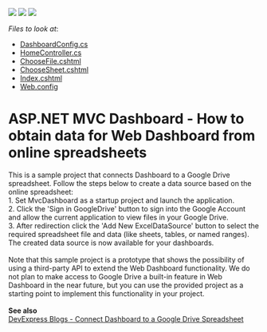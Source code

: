 <!-- default badges list -->
![](https://img.shields.io/endpoint?url=https://codecentral.devexpress.com/api/v1/VersionRange/128579139/21.2.1%2B)
[![](https://img.shields.io/badge/Open_in_DevExpress_Support_Center-FF7200?style=flat-square&logo=DevExpress&logoColor=white)](https://supportcenter.devexpress.com/ticket/details/T549666)
[![](https://img.shields.io/badge/📖_How_to_use_DevExpress_Examples-e9f6fc?style=flat-square)](https://docs.devexpress.com/GeneralInformation/403183)
<!-- default badges end -->
<!-- default file list -->
*Files to look at*:

* [DashboardConfig.cs](./CS/MvcDashboard/App_Start/DashboardConfig.cs)
* [HomeController.cs](./CS/MvcDashboard/Controllers/HomeController.cs)
* [ChooseFile.cshtml](./CS/MvcDashboard/Views/Home/ChooseFile.cshtml)
* [ChooseSheet.cshtml](./CS/MvcDashboard/Views/Home/ChooseSheet.cshtml)
* [Index.cshtml](./CS/MvcDashboard/Views/Home/Index.cshtml)
* [Web.config](./CS/MvcDashboard/Web.config)
<!-- default file list end -->
# ASP.NET MVC Dashboard - How to obtain data for Web Dashboard from online spreadsheets


<p>This is a sample project that connects Dashboard to a Google Drive spreadsheet. Follow the steps below to create a data source based on the online spreadsheet:<br>1. Set MvcDashboard as a startup project and launch the application.<br>2. Click the 'Sign in GoogleDrive' button to sign into the Google Account and allow the current application to view files in your Google Drive. <br>3. After redirection click the 'Add New ExcelDataSource' button to select the required spreadsheet file and data (like sheets, tables, or named ranges). <br>The created data source is now available for your dashboards.<br><br>Note that this sample project is a prototype that shows the possibility of using a third-party API to extend the Web Dashboard functionality. We do not plan to make access to Google Drive a built-in feature in Web Dashboard in the near future, but you can use the provided project as a starting point to implement this functionality in your project. <br><br><strong>See also</strong><br><a href="https://community.devexpress.com/blogs/news/archive/2017/09/20/connect-dashboard-google-drive-spreadsheet.aspx">DevExpress Blogs - Connect Dashboard to a Google Drive Spreadsheet</a></p>

<br/>


